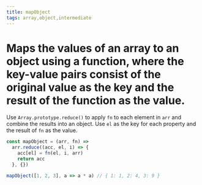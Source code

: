 ```yaml
---
title: mapObject
tags: array,object,intermediate
---
```


# Maps the values of an array to an object using a function, where the key-value pairs consist of the original value as the key and the result of the function as the value.

Use `Array.prototype.reduce()` to apply `fn` to each element in `arr` and combine the results into an object.
Use `el` as the key for each property and the result of `fn` as the value.

```js
const mapObject = (arr, fn) =>
  arr.reduce((acc, el, i) => {
    acc[el] = fn(el, i, arr)
    return acc
  }, {})
```

```js
mapObject([1, 2, 3], a => a * a) // { 1: 1, 2: 4, 3: 9 }
```
